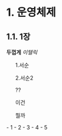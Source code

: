 # 1. 운영체제
## 1.1. 1장
**두껍게**
*이텔릭*
<ol> 1.서순 </ol>
<ol> 2.서순2 </ol>
<ul> ?? </ul>
    <ul> 이건 </ul>
    <ul> 뭘까 </ul>
    - 1
    - 2
      - 3
      - 4
      - 5
